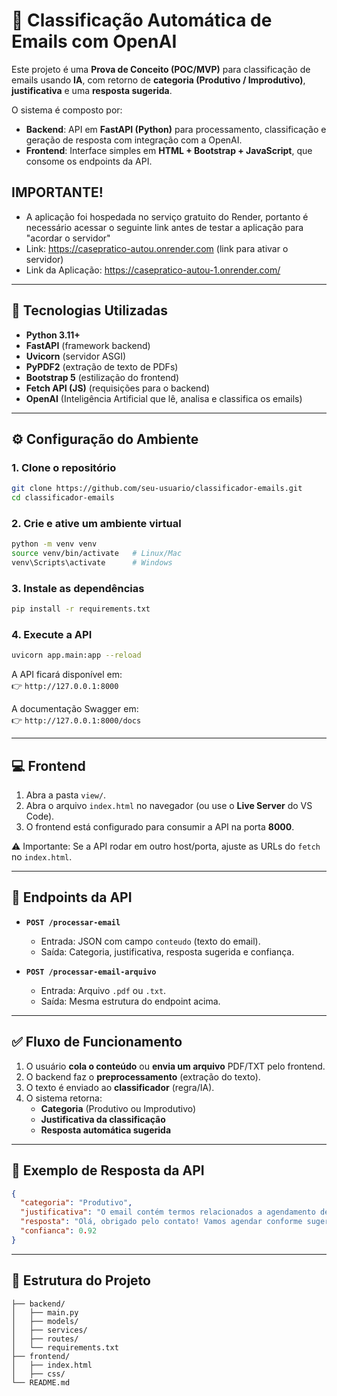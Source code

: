 # 📧 Classificação Automática de Emails com OpenAI 

Este projeto é uma **Prova de Conceito (POC/MVP)** para classificação de emails usando **IA**, com retorno de **categoria (Produtivo / Improdutivo)**, **justificativa** e uma **resposta sugerida**.  

O sistema é composto por:  
- **Backend**: API em **FastAPI (Python)** para processamento, classificação e geração de resposta com integração com a OpenAI.  
- **Frontend**: Interface simples em **HTML + Bootstrap + JavaScript**, que consome os endpoints da API.

## IMPORTANTE!
- A aplicação foi hospedada no serviço gratuito do Render, portanto é necessário acessar o seguinte link antes de testar a aplicação para "acordar o servidor"
- Link: https://casepratico-autou.onrender.com (link para ativar o servidor)
- Link da Aplicação: https://casepratico-autou-1.onrender.com/

---

## 🚀 Tecnologias Utilizadas  

- **Python 3.11+**  
- **FastAPI** (framework backend)  
- **Uvicorn** (servidor ASGI)  
- **PyPDF2** (extração de texto de PDFs)  
- **Bootstrap 5** (estilização do frontend)  
- **Fetch API (JS)** (requisições para o backend)
- **OpenAI** (Inteligência Artificial que lê, analisa e classifica os emails)

---

## ⚙️ Configuração do Ambiente  

### 1. Clone o repositório
```bash
git clone https://github.com/seu-usuario/classificador-emails.git
cd classificador-emails
```

### 2. Crie e ative um ambiente virtual
```bash
python -m venv venv
source venv/bin/activate   # Linux/Mac
venv\Scripts\activate      # Windows
```

### 3. Instale as dependências
```bash
pip install -r requirements.txt
```

### 4. Execute a API
```bash
uvicorn app.main:app --reload
```

A API ficará disponível em:  
👉 `http://127.0.0.1:8000`  

A documentação Swagger em:  
👉 `http://127.0.0.1:8000/docs`  

---

## 💻 Frontend  

1. Abra a pasta `view/`.  
2. Abra o arquivo `index.html` no navegador (ou use o **Live Server** do VS Code).  
3. O frontend está configurado para consumir a API na porta **8000**.  

⚠️ Importante: Se a API rodar em outro host/porta, ajuste as URLs do `fetch` no `index.html`.  

---

## 📌 Endpoints da API  

- **`POST /processar-email`**  
  - Entrada: JSON com campo `conteudo` (texto do email).  
  - Saída: Categoria, justificativa, resposta sugerida e confiança.  

- **`POST /processar-email-arquivo`**  
  - Entrada: Arquivo `.pdf` ou `.txt`.  
  - Saída: Mesma estrutura do endpoint acima.  

---

## ✅ Fluxo de Funcionamento  

1. O usuário **cola o conteúdo** ou **envia um arquivo** PDF/TXT pelo frontend.  
2. O backend faz o **preprocessamento** (extração do texto).  
3. O texto é enviado ao **classificador** (regra/IA).  
4. O sistema retorna:  
   - **Categoria** (Produtivo ou Improdutivo)  
   - **Justificativa da classificação**  
   - **Resposta automática sugerida**  

---

## 📖 Exemplo de Resposta da API  

```json
{
  "categoria": "Produtivo",
  "justificativa": "O email contém termos relacionados a agendamento de reunião.",
  "resposta": "Olá, obrigado pelo contato! Vamos agendar conforme sugerido.",
  "confianca": 0.92
}
```

---

## 📂 Estrutura do Projeto  

```
├── backend/
│   ├── main.py
│   ├── models/
│   ├── services/
│   ├── routes/
│   └── requirements.txt
├── frontend/
│   ├── index.html
│   ├── css/
└── README.md
```
